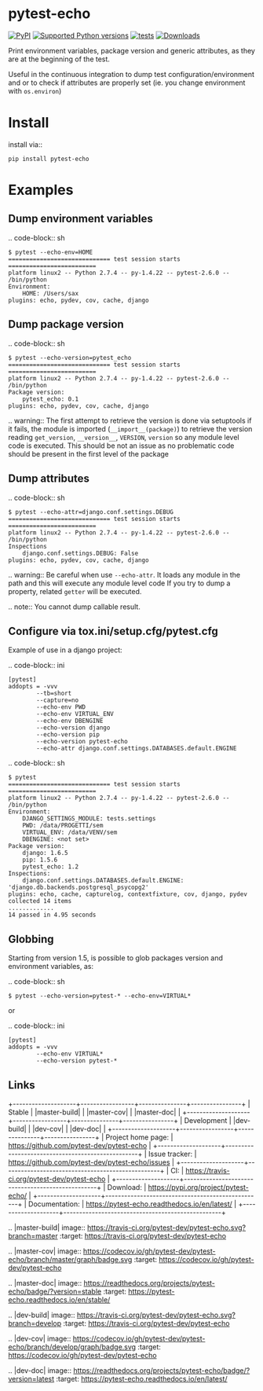 # pytest-echo

[![PyPI](https://img.shields.io/pypi/v/pytest-echo?style=flat-square)](https://pypi.org/project/pytest-echo/)
[![Supported Python
versions](https://img.shields.io/pypi/pyversions/pytest-echo.svg)](https://pypi.org/project/pytest-echo/)
[![tests](https://github.com/pytest-dev/pytest-echo/actions/workflows/tests.yml/badge.svg)](https://github.com/pytest-dev/pytest-echo/actions/workflows/tests.yml)
[![Downloads](https://static.pepy.tech/badge/pytest-echo/month)](https://pepy.tech/project/pytest-echo)


Print environment variables, package version and generic attributes,
as they are at the beginning of the test.

Useful in the continuous integration to dump test
configuration/environment and or to check if attributes are properly set
(ie. you change environment with `os.environ`)

# Install

install via::

    pip install pytest-echo

# Examples

## Dump environment variables

.. code-block:: sh

    $ pytest --echo-env=HOME
    ============================= test session starts =========================
    platform linux2 -- Python 2.7.4 -- py-1.4.22 -- pytest-2.6.0 -- /bin/python
    Environment:
        HOME: /Users/sax
    plugins: echo, pydev, cov, cache, django

## Dump package version

.. code-block:: sh

    $ pytest --echo-version=pytest_echo
    ============================= test session starts =========================
    platform linux2 -- Python 2.7.4 -- py-1.4.22 -- pytest-2.6.0 -- /bin/python
    Package version:
        pytest_echo: 0.1
    plugins: echo, pydev, cov, cache, django

.. warning:: The first attempt to retrieve the version is done via setuptools
if it fails, the module is imported (`__import__(package)`) to retrieve the version reading
`get_version`, `__version__`, `VERSION`, `version` so any module
level code is executed. This should be not an issue as no problematic code
should be present in the first level of the package

## Dump attributes

.. code-block:: sh

    $ pytest --echo-attr=django.conf.settings.DEBUG
    ============================= test session starts =========================
    platform linux2 -- Python 2.7.4 -- py-1.4.22 -- pytest-2.6.0 -- /bin/python
    Inspections
        django.conf.settings.DEBUG: False
    plugins: echo, pydev, cov, cache, django

.. warning:: Be careful when use `--echo-attr`. It loads any module in the path and this will
execute any module level code
If you try to dump a property, related `getter` will be executed.

.. note:: You cannot dump callable result.

## Configure via tox.ini/setup.cfg/pytest.cfg

Example of use in a django project:

.. code-block:: ini

    [pytest]
    addopts = -vvv
            --tb=short
            --capture=no
            --echo-env PWD
            --echo-env VIRTUAL_ENV
            --echo-env DBENGINE
            --echo-version django
            --echo-version pip
            --echo-version pytest-echo
            --echo-attr django.conf.settings.DATABASES.default.ENGINE

.. code-block:: sh

    $ pytest
    ============================= test session starts =========================
    platform linux2 -- Python 2.7.4 -- py-1.4.22 -- pytest-2.6.0 -- /bin/python
    Environment:
        DJANGO_SETTINGS_MODULE: tests.settings
        PWD: /data/PROGETTI/sem
        VIRTUAL_ENV: /data/VENV/sem
        DBENGINE: <not set>
    Package version:
        django: 1.6.5
        pip: 1.5.6
        pytest_echo: 1.2
    Inspections:
        django.conf.settings.DATABASES.default.ENGINE: 'django.db.backends.postgresql_psycopg2'
    plugins: echo, cache, capturelog, contextfixture, cov, django, pydev
    collected 14 items
    .............
    14 passed in 4.95 seconds

## Globbing

Starting from version 1.5, is possible to glob packages version and environment variables,
as:

.. code-block:: sh

    $ pytest --echo-version=pytest-* --echo-env=VIRTUAL*

or

.. code-block:: ini

    [pytest]
    addopts = -vvv
            --echo-env VIRTUAL*
            --echo-version pytest-*

## Links

+--------------------+-----------------+---------------+----------------+
| Stable | |master-build| | |master-cov| | |master-doc| |
+--------------------+-----------------+---------------+----------------+
| Development | |dev-build| | |dev-cov| | |dev-doc| |
+--------------------+-----------------+---------------+----------------+
| Project home page: | https://github.com/pytest-dev/pytest-echo |
+--------------------+--------------------------------------------------+
| Issue tracker: | https://github.com/pytest-dev/pytest-echo/issues |
+--------------------+--------------------------------------------------+
| CI: | https://travis-ci.org/pytest-dev/pytest-echo |
+--------------------+--------------------------------------------------+
| Download: | https://pypi.org/project/pytest-echo/ |
+--------------------+--------------------------------------------------+
| Documentation: | https://pytest-echo.readthedocs.io/en/latest/ |
+--------------------+--------------------------------------------------+

.. |master-build| image:: https://travis-ci.org/pytest-dev/pytest-echo.svg?branch=master
:target: https://travis-ci.org/pytest-dev/pytest-echo

.. |master-cov| image:: https://codecov.io/gh/pytest-dev/pytest-echo/branch/master/graph/badge.svg
:target: https://codecov.io/gh/pytest-dev/pytest-echo

.. |master-doc| image:: https://readthedocs.org/projects/pytest-echo/badge/?version=stable
:target: https://pytest-echo.readthedocs.io/en/stable/

.. |dev-build| image:: https://travis-ci.org/pytest-dev/pytest-echo.svg?branch=develop
:target: https://travis-ci.org/pytest-dev/pytest-echo

.. |dev-cov| image:: https://codecov.io/gh/pytest-dev/pytest-echo/branch/develop/graph/badge.svg
:target: https://codecov.io/gh/pytest-dev/pytest-echo

.. |dev-doc| image:: https://readthedocs.org/projects/pytest-echo/badge/?version=latest
:target: https://pytest-echo.readthedocs.io/en/latest/
